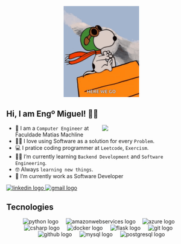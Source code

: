 <p align="center">
  <img src="snoopy.gif" alt="Snoopy voando" width="200"/>
</p>


## Hi, I am Engº Miguel! 👨‍💻
<picture> <img align="right" src="https://github.com/7oSkaaa/7oSkaaa/blob/main/Images/Right_Side.gif?raw=true" width = 250px></picture>
- :school: I am a `Computer Engineer` at Faculdade Matias Machline
- :technologist: I love using Software as a solution for every `Problem`.
- :computer: I pratice coding programmer at  `Leetcode`, `Exercism`.
- :student: I’m currently learning `Backend Development` and `Software Engineering`.
- :nerd_face: Always `learning new things`.
- :thinking: I’m currently work as Software Developer

<div align="left">
  <a href="https://www.linkedin.com/in/luizmiguelbastos/" target="_blank">
    <img src="https://img.shields.io/static/v1?message=LinkedIn&logo=linkedin&label=&color=0077B5&logoColor=white&labelColor=&style=for-the-badge" height="25" alt="linkedin logo"  />
  </a>
<a href="mailto:luizmiguel161@gmail.com">
  <img src="https://img.shields.io/static/v1?message=Gmail&logo=gmail&label=&color=D14836&logoColor=white&labelColor=&style=for-the-badge" height="25" alt="gmail logo" />
</a>

## Tecnologies
<div align="center">
  <img src="https://skillicons.dev/icons?i=py" height="40" alt="python logo"  />
  <img width="12" />
  <img src="https://skillicons.dev/icons?i=aws" height="40" alt="amazonwebservices logo"  />
  <img width="10" />
  <img src="https://skillicons.dev/icons?i=azure" height="40" alt="azure logo"  />
  <img width="10" />
  <img src="https://skillicons.dev/icons?i=cs" height="40" alt="csharp logo"  />
  <img width="12" />
  <img src="https://skillicons.dev/icons?i=docker" height="40" alt="docker logo"  />
  <img width="12" />
  <img src="https://skillicons.dev/icons?i=flask" height="40" alt="flask logo"  />
  <img width="12" />
  <img src="https://skillicons.dev/icons?i=git" height="40" alt="git logo"  />
  <img width="12" />
  <img src="https://skillicons.dev/icons?i=github" height="40" alt="github logo"  />
  <img width="12" />
  <img src="https://skillicons.dev/icons?i=mysql" height="40" alt="mysql logo"  />
  <img width="12" />
  <img src="https://skillicons.dev/icons?i=postgres" height="40" alt="postgresql logo"  />
</div>


